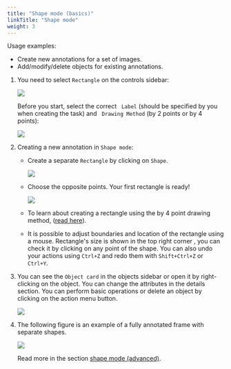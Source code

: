```yaml
---
title: "Shape mode (basics)"
linkTitle: "Shape mode"
weight: 3
---
```

Usage examples:

- Create new annotations for a set of images.
- Add/modify/delete objects for existing annotations.

1.  You need to select `Rectangle` on the controls sidebar:

    ![](../../../../../images/image082.jpg)

    Before you start, select the correct ` Label` (should be specified by you when creating the task)
    and ` Drawing Method` (by 2 points or by 4 points):

    ![](../../../../../images/image080.jpg)

1.  Creating a new annotation in `Shape mode`:

    - Create a separate `Rectangle` by clicking on `Shape`.

      ![](../../../../../images/image081.jpg)

    - Choose the opposite points. Your first rectangle is ready!

      ![](../../../../../images/image011_detrac.jpg)

    - To learn about creating a rectangle using the by 4 point drawing method, ([read here](../../../../../docs/for-users/user-guide/advanced/annotation-with-rectangle-by-4-points/)).

    - It is possible to adjust boundaries and location of the rectangle using a mouse.
      Rectangle's size is shown in the top right corner , you can check it by clicking on any point of the shape.
      You can also undo your actions using `Ctrl+Z` and redo them with `Shift+Ctrl+Z` or `Ctrl+Y`.

1.  You can see the `Object card` in the objects sidebar or open it by right-clicking on the object.
    You can change the attributes in the details section.
    You can perform basic operations or delete an object by clicking on the action menu button.

    ![](../../../../../images/image012.jpg)

1.  The following figure is an example of a fully annotated frame with separate shapes.

    ![](../../../../../images/image013_detrac.jpg)

    Read more in the section [shape mode (advanced)](../../../../../docs/for-users/user-guide/advanced/shape-mode-advanced/).

